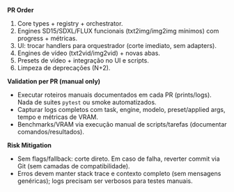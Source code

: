**PR Order**
1) Core types + registry + orchestrator.
2) Engines SD15/SDXL/FLUX funcionais (txt2img/img2img mínimos) com progress + métricas.
3) UI: trocar handlers para orquestrador (corte imediato, sem adapters).
4) Engines de vídeo (txt2vid/img2vid) + novas abas.
5) Presets de vídeo + integração no UI e scripts.
6) Limpeza de deprecações (N+2).

**Validation per PR (manual only)**
- Executar roteiros manuais documentados em cada PR (prints/logs). Nada de suites `pytest` ou smoke automatizados.
- Capturar logs completos com task, engine, modelo, preset/applied args, tempo e métricas de VRAM.
- Benchmarks/VRAM via execução manual de scripts/tarefas (documentar comandos/resultados).

**Risk Mitigation**
- Sem flags/fallback: corte direto. Em caso de falha, reverter commit via Git (sem camadas de compatibilidade).
- Erros devem manter stack trace e contexto completo (sem mensagens genéricas); logs precisam ser verbosos para testes manuais.
